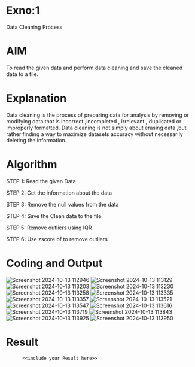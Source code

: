 # Exno:1
Data Cleaning Process

# AIM
To read the given data and perform data cleaning and save the cleaned data to a file.

# Explanation
Data cleaning is the process of preparing data for analysis by removing or modifying data that is incorrect ,incompleted , irrelevant , duplicated or improperly formatted. Data cleaning is not simply about erasing data ,but rather finding a way to maximize datasets accuracy without necessarily deleting the information.

# Algorithm
STEP 1: Read the given Data

STEP 2: Get the information about the data

STEP 3: Remove the null values from the data

STEP 4: Save the Clean data to the file

STEP 5: Remove outliers using IQR

STEP 6: Use zscore of to remove outliers

# Coding and Output
![Screenshot 2024-10-13 112946](https://github.com/user-attachments/assets/dc026a6f-97ff-4d7c-bd2f-ff7ecb07eafe)
![Screenshot 2024-10-13 113129](https://github.com/user-attachments/assets/5e6d5654-b386-4957-b740-41f13e5df151)
![Screenshot 2024-10-13 113203](https://github.com/user-attachments/assets/bc5580cb-fd56-46f9-9c19-1236e85acbf6)
![Screenshot 2024-10-13 113230](https://github.com/user-attachments/assets/4fbd97a6-6b22-45f0-a397-f92618b35258)
![Screenshot 2024-10-13 113258](https://github.com/user-attachments/assets/3e1f36f4-a337-4a88-ab21-fc4df8972db0)
![Screenshot 2024-10-13 113335](https://github.com/user-attachments/assets/9db2b491-37b7-4d15-aa31-bf89dc4e2533)
![Screenshot 2024-10-13 113357](https://github.com/user-attachments/assets/bcb9aff5-68ff-4106-8abd-eae099234ef2)
![Screenshot 2024-10-13 113521](https://github.com/user-attachments/assets/ccceab01-571e-44ae-931f-1d3ce7ff17d7)
![Screenshot 2024-10-13 113547](https://github.com/user-attachments/assets/efbee973-3b53-4155-80f4-e4819729c024)
![Screenshot 2024-10-13 113616](https://github.com/user-attachments/assets/7eba817d-8f29-4be2-843d-2c2fe6029f87)
![Screenshot 2024-10-13 113719](https://github.com/user-attachments/assets/607aaf3d-43fe-4571-a724-dfc81038b5dc)
![Screenshot 2024-10-13 113843](https://github.com/user-attachments/assets/9867b16e-72d2-41df-8588-4b90a5272de2)
![Screenshot 2024-10-13 113925](https://github.com/user-attachments/assets/bddbd0cc-f8f4-41f4-b685-c3b4fc0b9ee5)
![Screenshot 2024-10-13 113950](https://github.com/user-attachments/assets/09adf2b2-191b-40b2-8d7d-8d6d934a069e)



            
# Result
          <<include your Result here>>
